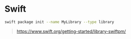 # Swift

```bash
swift package init --name MyLibrary --type library
```

> https://www.swift.org/getting-started/library-swiftpm/